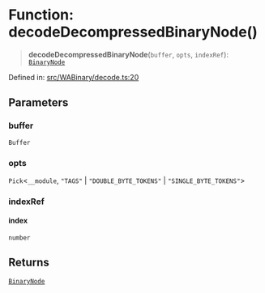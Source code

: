# Function: decodeDecompressedBinaryNode()

> **decodeDecompressedBinaryNode**(`buffer`, `opts`, `indexRef`): [`BinaryNode`](../type-aliases/BinaryNode.md)

Defined in: [src/WABinary/decode.ts:20](https://github.com/Fokusdotid/bail/blob/a029a4f9908cd3806112e8438f5a31dda1376b84/src/WABinary/decode.ts#L20)

## Parameters

### buffer

`Buffer`

### opts

`Pick`\<`__module`, `"TAGS"` \| `"DOUBLE_BYTE_TOKENS"` \| `"SINGLE_BYTE_TOKENS"`\>

### indexRef

#### index

`number`

## Returns

[`BinaryNode`](../type-aliases/BinaryNode.md)
